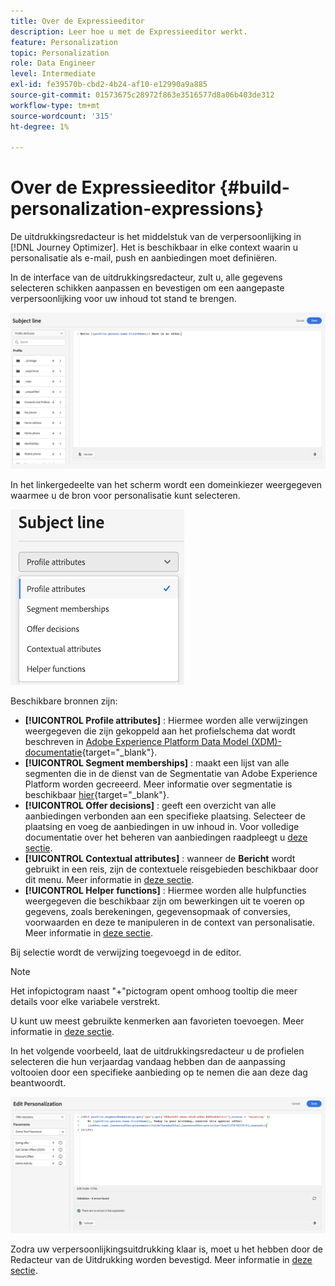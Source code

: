 ```yaml
---
title: Over de Expressieeditor
description: Leer hoe u met de Expressieeditor werkt.
feature: Personalization
topic: Personalization
role: Data Engineer
level: Intermediate
exl-id: fe39570b-cbd2-4b24-af10-e12990a9a885
source-git-commit: 01573675c28972f863e3516577d8a06b403de312
workflow-type: tm+mt
source-wordcount: '315'
ht-degree: 1%

---
```


# Over de Expressieeditor {#build-personalization-expressions}

De uitdrukkingsredacteur is het middelstuk van de verpersoonlijking in [!DNL Journey Optimizer]. Het is beschikbaar in elke context waarin u personalisatie als e-mail, push en aanbiedingen moet definiëren.

In de interface van de uitdrukkingsredacteur, zult u, alle gegevens selecteren schikken aanpassen en bevestigen om een aangepaste verpersoonlijking voor uw inhoud tot stand te brengen.

![](assets/perso_ee1.png)

In het linkergedeelte van het scherm wordt een domeinkiezer weergegeven waarmee u de bron voor personalisatie kunt selecteren.

![](assets/perso_ee3.png)

Beschikbare bronnen zijn:

* **[!UICONTROL Profile attributes]** : Hiermee worden alle verwijzingen weergegeven die zijn gekoppeld aan het profielschema dat wordt beschreven in [Adobe Experience Platform Data Model (XDM)-documentatie](https://experienceleague.adobe.com/docs/experience-platform/xdm/home.html?lang=nl){target=&quot;_blank&quot;}.
* **[!UICONTROL Segment memberships]** : maakt een lijst van alle segmenten die in de dienst van de Segmentatie van Adobe Experience Platform worden gecreeerd. Meer informatie over segmentatie is beschikbaar [hier](https://experienceleague.adobe.com/docs/experience-platform/segmentation/home.html){target=&quot;_blank&quot;}.
* **[!UICONTROL Offer decisions]** : geeft een overzicht van alle aanbiedingen verbonden aan een specifieke plaatsing. Selecteer de plaatsing en voeg de aanbiedingen in uw inhoud in. Voor volledige documentatie over het beheren van aanbiedingen raadpleegt u [deze sectie](../deliver-personalized-offers.md).
* **[!UICONTROL Contextual attributes]** : wanneer de **Bericht** wordt gebruikt in een reis, zijn de contextuele reisgebieden beschikbaar door dit menu. Meer informatie in [deze sectie](personalization-use-case.md).
* **[!UICONTROL Helper functions]** : Hiermee worden alle hulpfuncties weergegeven die beschikbaar zijn om bewerkingen uit te voeren op gegevens, zoals berekeningen, gegevensopmaak of conversies, voorwaarden en deze te manipuleren in de context van personalisatie. Meer informatie in [deze sectie](functions/functions.md).

Bij selectie wordt de verwijzing toegevoegd in de editor.

>[!NOTE]
>
>Het infopictogram naast &quot;+&quot;pictogram opent omhoog tooltip die meer details voor elke variabele verstrekt.
>
>U kunt uw meest gebruikte kenmerken aan favorieten toevoegen. Meer informatie in [deze sectie](personalization-favorites.md).

In het volgende voorbeeld, laat de uitdrukkingsredacteur u de profielen selecteren die hun verjaardag vandaag hebben dan de aanpassing voltooien door een specifieke aanbieding op te nemen die aan deze dag beantwoordt.

![](assets/perso_ee2.png)

Zodra uw verpersoonlijkingsuitdrukking klaar is, moet u het hebben door de Redacteur van de Uitdrukking worden bevestigd. Meer informatie in [deze sectie](personalization-validation.md).